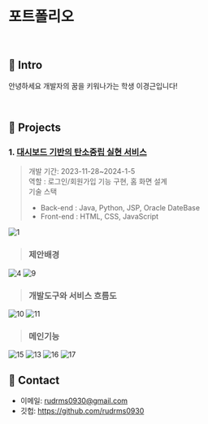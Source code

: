 # 포트폴리오

</br>

## :pushpin: Intro
안녕하세요 개발자의 꿈을 키워나가는 학생 이경근입니다!

</br>

## :pushpin: Projects
### 1. [대시보드 기반의 탄소중립 실현 서비스](https://github.com/SMHRD-2021-KDT-AI-16/Intgram_Repo)
>개발 기간: 2023-11-28~2024-1-5 <br/>
>역할 : 로그인/회원가입 기능 구현, 홈 화면 설계<br/>
>기술 스택
><br/>
>- Back-end : Java, Python, JSP, Oracle DateBase<br/>
>- Front-end : HTML, CSS, JavaScript

![1](https://github.com/rudrms0930/portfolio/assets/147472815/3c8d04c9-ce88-4549-8d07-2adc154a8c16)

> ### 제안배경
![4](https://github.com/rudrms0930/portfolio/assets/147472815/19e516d3-4a68-4172-a550-81a32051c36b)
![9](https://github.com/rudrms0930/portfolio/assets/147472815/abab5fe3-c510-4e7f-926f-df7d4b631b61)


> ### 개발도구와 서비스 흐름도
![10](https://github.com/rudrms0930/portfolio/assets/147472815/53457c9d-efd4-4dcb-8165-80a00a519300)
![11](https://github.com/rudrms0930/portfolio/assets/147472815/605fa1ea-9fec-4176-8c21-1bbbc30b6072)

> ### 메인기능

![15](https://github.com/rudrms0930/portfolio/assets/147472815/cac57e33-d6d2-494b-bc8a-45a8440ed02a)
![13](https://github.com/rudrms0930/portfolio/assets/147472815/5f12a3c3-9984-4899-87be-27c61b80dd46)
![16](https://github.com/rudrms0930/portfolio/assets/147472815/e04111f5-7889-419b-834a-a54cb4c9bfce)
![17](https://github.com/rudrms0930/portfolio/assets/147472815/a7daf1a4-11a5-4cb2-8ad7-a32a65cf60d0)

## :pushpin: Contact
- 이메일: rudrms0930@gmail.com
- 깃헙: https://github.com/rudrms0930

</br>

